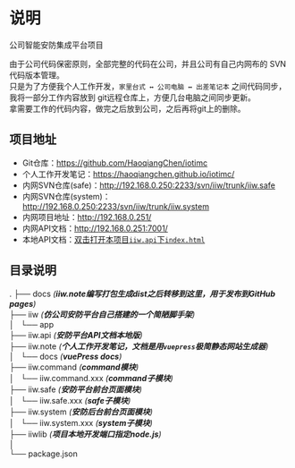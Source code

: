 <!-- @author chenhaoqiang (chenhaoqiang.irxk@gmail.com) -->
<!-- @date    2019-04-01 10:30:36 -->
# 说明

公司智能安防集成平台项目

由于公司代码保密原则，全部完整的代码在公司，并且公司有自己内网布的 SVN 代码版本管理。  
只是为了方便我个人工作开发，`家里台式 ↔ 公司电脑 ↔ 出差笔记本`  之间代码同步，我将一部分工作内容放到 git远程仓库上，方便几台电脑之间同步更新。  
拿需要工作的代码内容，做完之后放到公司，之后再将git上的删除。  

## 项目地址

- Git仓库：<https://github.com/HaoqiangChen/iotimc>
- 个人工作开发笔记：<https://haoqiangchen.github.io/iotimc/>
- 内网SVN仓库(safe)：<http://192.168.0.250:2233/svn/iiw/trunk/iiw.safe>
- 内网SVN仓库(system)：<http://192.168.0.250:2233/svn/iiw/trunk/iiw.system>
- 内网项目地址：<http://192.168.0.251/>
- 内网API文档：<http://192.168.0.251:7001/>
- 本地API文档：<a href="file://C:/Users/iotimc/Desktop/iotimc/iiw.api/192.168.0.251_7001/index.html" target="_blank">双击打开本项目`iiw.api`下`index.html`</a>

## 目录说明

.
├── docs _(**iiw.note编写打包生成dist之后转移到这里，用于发布到GitHub pages**)_  
├── iiw _(**仿公司安防平台自己搭建的一个简陋脚手架**)_  
│   └── app  
├── iiw.api _(**安防平台API文档本地版**)_  
├── iiw.note _(**个人工作开发笔记，文档是用`vuepress`极简静态网站生成器**)_  
│   └── docs _(**vuePress docs**)_  
├── iiw.command _(**command模块**)_  
│   └── iiw.command.xxx _(**command子模块**)_  
├── iiw.safe _(**安防平台前台页面模块**)_  
│   └── iiw.safe.xxx _(**safe子模块**)_  
├── iiw.system _(**安防后台前台页面模块**)_  
│   └── iiw.system.xxx _(**system子模块**)_  
├── iiwlib _(**项目本地开发端口指定node.js**)_  
│   
└── package.json  
